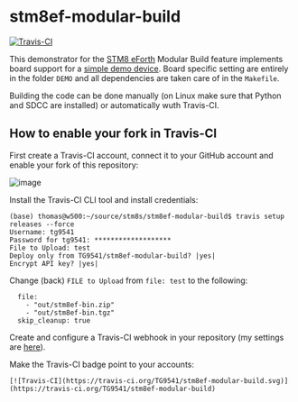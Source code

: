# stm8ef-modular-build

[![Travis-CI](https://travis-ci.org/TG9541/stm8ef-modular-build.svg)](https://travis-ci.org/TG9541/stm8ef-modular-build)

This demonstrator for the [STM8 eForth](https://github.com/TG9541/stm8ef) Modular Build feature implements board support for a [simple demo device](https://github.com/TG9541/stm8ef-modular-build/tree/master/DEMO). Board specific setting are entirely in the folder `DEMO` and all dependencies are taken care of in the `Makefile`.

Building the code can be done manually (on Linux make sure that Python and SDCC are installed) or automatically wuth Travis-CI.

## How to enable your fork in Travis-CI

First create a Travis-CI account, connect it to your GitHub account and enable your fork of this repository:

![image](https://user-images.githubusercontent.com/5466977/79549569-7041d100-8097-11ea-86a2-8a544cdea3b5.png)

Install the Travis-CI CLI tool and install credentials:

```
(base) thomas@w500:~/source/stm8s/stm8ef-modular-build$ travis setup releases --force
Username: tg9541
Password for tg9541: *******************
File to Upload: test
Deploy only from TG9541/stm8ef-modular-build? |yes| 
Encrypt API key? |yes| 
```

Change (back) `FILE to Upload` from `file: test` to the following:

```
  file:
    - "out/stm8ef-bin.zip"
    - "out/stm8ef-bin.tgz"
  skip_cleanup: true
```

Create and configure a Travis-CI webhook in your repository (my settings are [here](https://github.com/TG9541/stm8ef-modular-build/issues/1#issuecomment-615125384)).

Make the Travis-CI badge point to your accounts:
```
[![Travis-CI](https://travis-ci.org/TG9541/stm8ef-modular-build.svg)](https://travis-ci.org/TG9541/stm8ef-modular-build)
```
